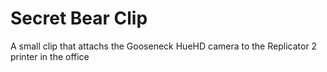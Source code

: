 # Secret Bear Clip

A small clip that attachs the Gooseneck HueHD camera to the Replicator 2 printer
in the office
